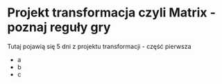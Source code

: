 # Projekt transformacja czyli Matrix - poznaj reguły gry

Tutaj pojawią się 5 dni z projektu transformacji - część pierwsza
- a
- b
- c
